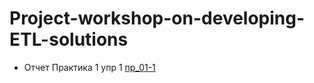 # Project-workshop-on-developing-ETL-solutions
- Отчет Практика 1 упр 1 [пр_01-1]([https://github.com/SofiaNikolaeva-adey-201/Big-Data-Storage-and-Processing-Tools/blob/main/BDSAPT_pr_1_01_NikolaevaSG.pdf](https://github.com/SofiaNikolaeva-adey-201/Project-workshop-on-developing-ETL-solutions/blob/main/%D0%9F%D0%A0_1_%D1%83%D0%BF%D1%80_1_%D0%9D%D0%B8%D0%BA%D0%BE%D0%BB%D0%B0%D0%B5%D0%B2%D0%B0%D0%A1%D0%93.ipynb)https://github.com/SofiaNikolaeva-adey-201/Project-workshop-on-developing-ETL-solutions/blob/main/%D0%9F%D0%A0_1_%D1%83%D0%BF%D1%80_1_%D0%9D%D0%B8%D0%BA%D0%BE%D0%BB%D0%B0%D0%B5%D0%B2%D0%B0%D0%A1%D0%93.ipynb)
